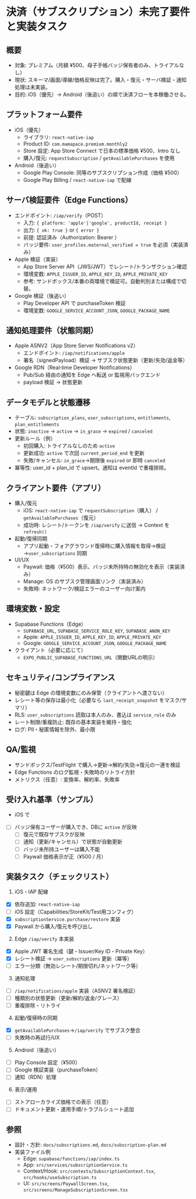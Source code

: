 # 決済（サブスクリプション）未完了要件と実装タスク

## 概要
- 対象: プレミアム（月額 ¥500、母子手帳バッジ保有者のみ、トライアルなし）
- 現状: スキーマ/画面/導線/価格反映は完了。購入・復元・サーバ検証・通知処理は未実装。
- 目的: iOS（優先）→ Android（後追い）の順で決済フローを本稼働させる。

## プラットフォーム要件
- iOS（優先）
  - ライブラリ: `react-native-iap`
  - Product ID: `com.mamapace.premium.monthly2`
  - Store 設定: App Store Connect で日本の標準価格 ¥500、Intro なし
  - 購入/復元: `requestSubscription` / `getAvailablePurchases` を使用
- Android（後追い）
  - Google Play Console: 同等のサブスクリプション作成（価格 ¥500）
  - Google Play Billing / `react-native-iap` で配線

## サーバ検証要件（Edge Functions）
- エンドポイント: `/iap/verify`（POST）
  - 入力: `{ platform: 'apple'|'google', productId, receipt }`
  - 出力: `{ ok: true }` or `{ error }`
  - 前提: 認証済み（Authorization: Bearer <token>）
  - バッジ要件: `user_profiles.maternal_verified = true` を必須（実装済み）
- Apple 検証（実装）
  - App Store Server API（JWS/JWT）でレシート/トランザクション確認
  - 環境変数: `APPLE_ISSUER_ID`, `APPLE_KEY_ID`, `APPLE_PRIVATE_KEY`
  - 参考: サンドボックス/本番の両環境で検証可。自動判別または構成で切替。
- Google 検証（後追い）
  - Play Developer API で purchaseToken 検証
  - 環境変数: `GOOGLE_SERVICE_ACCOUNT_JSON`, `GOOGLE_PACKAGE_NAME`

## 通知処理要件（状態同期）
- Apple ASNV2（App Store Server Notifications v2）
  - エンドポイント: `/iap/notifications/apple`
  - 署名（signedPayload）検証 → サブスク状態更新（更新/失効/返金等）
- Google RDN（Real‑time Developer Notifications）
  - Pub/Sub 経由の通知を Edge へ転送 or 監視用バックエンド
  - payload 検証 → 状態更新

## データモデルと状態遷移
- テーブル: `subscription_plans`, `user_subscriptions`, `entitlements`, `plan_entitlements`
- 状態: `inactive` → `active` → `in_grace` → `expired` / `canceled`
- 更新ルール（例）
  - 初回購入: トライアルなしのため `active`
  - 更新成功: `active` で次回 `current_period_end` を更新
  - 失敗/キャンセル: `in_grace`→期限後 `expired` or 即時 `canceled`
- 冪等性: user_id + plan_id で upsert。通知は eventId で重複排除。

## クライアント要件（アプリ）
- 購入/復元
  - iOS: `react-native-iap` で `requestSubscription`（購入） / `getAvailablePurchases`（復元）
  - 成功時: レシート/トークンを `/iap/verify` に送信 → Context を `refresh()`
- 起動/復帰同期
  - アプリ起動・フォアグラウンド復帰時に購入情報を取得→検証→`user_subscriptions` 同期
- UI/UX
  - Paywall: 価格（¥500）表示、バッジ未所持時の無効化を表示（実装済み）
  - Manage: OS のサブスク管理画面リンク（実装済み）
  - 失敗時: ネットワーク/検証エラーのユーザー向け案内

## 環境変数・設定
- Supabase Functions（Edge）
  - `SUPABASE_URL`, `SUPABASE_SERVICE_ROLE_KEY`, `SUPABASE_ANON_KEY`
  - Apple: `APPLE_ISSUER_ID`, `APPLE_KEY_ID`, `APPLE_PRIVATE_KEY`
  - Google: `GOOGLE_SERVICE_ACCOUNT_JSON`, `GOOGLE_PACKAGE_NAME`
- クライアント（必要に応じて）
  - `EXPO_PUBLIC_SUPABASE_FUNCTIONS_URL`（関数URLの明示）

## セキュリティ/コンプライアンス
- 秘密鍵は Edge の環境変数にのみ保管（クライアントへ渡さない）
- レシート等の保存は最小化（必要なら `last_receipt_snapshot` をマスク/サマリ）
- RLS: `user_subscriptions` 読取は本人のみ、書込は `service_role` のみ
- レート制限/重複防止: 既存の基本実装を維持・強化
- ログ: PII・秘匿情報を除外、最小限

## QA/監視
- サンドボックス/TestFlight で購入→更新→解約/失効→復元の一連を検証
- Edge Functions のログ監視・失敗時のリトライ方針
- メトリクス（任意）: 変換率、解約率、失敗率

## 受け入れ基準（サンプル）
- iOS で
- [ ] バッジ保有ユーザーが購入でき、DBに `active` が反映
  - [ ] 復元で既存サブスクが反映
  - [ ] 通知（更新/キャンセル）で状態が自動更新
  - [ ] バッジ未所持ユーザーは購入不能
  - [ ] Paywall 価格表示が正（¥500 / 月）

## 実装タスク（チェックリスト）
1) iOS・IAP 配線
- [x] 依存追加: `react-native-iap`
- [ ] iOS 設定（Capabilities/StoreKit/Test用コンフィグ）
- [x] `subscriptionService.purchase/restore` 実装
- [x] Paywall から購入/復元を呼び出し

2) Edge `/iap/verify` 本実装
- [x] Apple JWT 署名生成（鍵・Issuer/Key ID・Private Key）
- [x] レシート検証 → `user_subscriptions` 更新（冪等）
- [ ] エラー分類（無効レシート/期限切れ/ネットワーク等）

3) 通知処理
- [ ] `/iap/notifications/apple` 実装（ASNV2 署名検証）
- [ ] 種類別の状態更新（更新/解約/返金/グレース）
- [ ] 重複排除・リトライ

4) 起動/復帰時の同期
- [x] `getAvailablePurchases`→`/iap/verify` でサブスク整合
- [ ] 失敗時の再試行/UX

5) Android（後追い）
- [ ] Play Console 設定（¥500）
- [ ] Google 検証実装（purchaseToken）
- [ ] 通知（RDN）処理

6) 表示/運用
- [ ] ストアローカライズ価格での表示（任意）
- [ ] ドキュメント更新・運用手順/トラブルシュート追加

## 参照
- 設計・方針: `docs/subscriptions.md`, `docs/subscription-plan.md`
- 実装ファイル例
  - Edge: `supabase/functions/iap/index.ts`
  - App: `src/services/subscriptionService.ts`
  - Context/Hook: `src/contexts/SubscriptionContext.tsx`, `src/hooks/useSubscription.ts`
  - UI: `src/screens/PaywallScreen.tsx`, `src/screens/ManageSubscriptionScreen.tsx`
